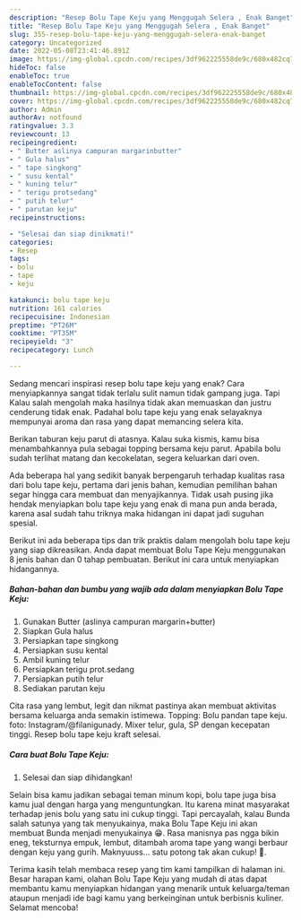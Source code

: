 ```yaml
---
description: "Resep Bolu Tape Keju yang Menggugah Selera , Enak Banget"
title: "Resep Bolu Tape Keju yang Menggugah Selera , Enak Banget"
slug: 355-resep-bolu-tape-keju-yang-menggugah-selera-enak-banget
category: Uncategorized
date: 2022-05-08T23:41:46.891Z
image: https://img-global.cpcdn.com/recipes/3df962225558de9c/680x482cq70/bolu-tape-keju-foto-resep-utama.jpg
hideToc: false
enableToc: true
enableTocContent: false
thumbnail: https://img-global.cpcdn.com/recipes/3df962225558de9c/680x482cq70/bolu-tape-keju-foto-resep-utama.jpg
cover: https://img-global.cpcdn.com/recipes/3df962225558de9c/680x482cq70/bolu-tape-keju-foto-resep-utama.jpg
author: Admin
authorAv: notfound
ratingvalue: 3.3
reviewcount: 13
recipeingredient:
- " Butter aslinya campuran margarinbutter"
- " Gula halus"
- " tape singkong"
- " susu kental"
- " kuning telur"
- " terigu protsedang"
- " putih telur"
- " parutan keju"
recipeinstructions:

- "Selesai dan siap dinikmati!"
categories:
- Resep
tags:
- bolu
- tape
- keju

katakunci: bolu tape keju 
nutrition: 161 calories
recipecuisine: Indonesian
preptime: "PT26M"
cooktime: "PT35M"
recipeyield: "3"
recipecategory: Lunch

---
```



Sedang mencari inspirasi resep bolu tape keju yang enak? Cara menyiapkannya sangat tidak terlalu sulit namun tidak gampang juga. Tapi Kalau salah mengolah maka hasilnya tidak akan memuaskan dan justru cenderung tidak enak. Padahal bolu tape keju yang enak selayaknya mempunyai aroma dan rasa yang dapat memancing selera kita.


Berikan taburan keju parut di atasnya. Kalau suka kismis, kamu bisa menambahkannya pula sebagai topping bersama keju parut. Apabila bolu sudah terlihat matang dan kecokelatan, segera keluarkan dari oven.

Ada beberapa hal yang sedikit banyak berpengaruh terhadap kualitas rasa dari bolu tape keju, pertama dari jenis bahan, kemudian pemilihan bahan segar hingga cara membuat dan menyajikannya. Tidak usah pusing jika hendak menyiapkan bolu tape keju yang enak di mana pun anda berada, karena asal sudah tahu triknya maka hidangan ini dapat jadi suguhan spesial.


Berikut ini ada beberapa tips dan trik praktis dalam mengolah bolu tape keju yang siap dikreasikan. Anda dapat membuat Bolu Tape Keju menggunakan 8 jenis bahan dan 0 tahap pembuatan. Berikut ini cara untuk menyiapkan hidangannya.

<!--inarticleads1-->

##### Bahan-bahan dan bumbu yang wajib ada dalam menyiapkan Bolu Tape Keju:

1. Gunakan  Butter (aslinya campuran margarin+butter)
1. Siapkan  Gula halus
1. Persiapkan  tape singkong
1. Persiapkan  susu kental
1. Ambil  kuning telur
1. Persiapkan  terigu prot.sedang
1. Persiapkan  putih telur
1. Sediakan  parutan keju


Cita rasa yang lembut, legit dan nikmat pastinya akan membuat aktivitas bersama keluarga anda semakin istimewa. Topping: Bolu pandan tape keju. foto: Instagram/@filanigunady. Mixer telur, gula, SP dengan kecepatan tinggi. Resep bolu tape keju kraft selesai. 

<!--inarticleads2-->

##### Cara buat Bolu Tape Keju:


1. Selesai dan siap dihidangkan!

Selain bisa kamu jadikan sebagai teman minum kopi, bolu tape juga bisa kamu jual dengan harga yang menguntungkan. Itu karena minat masyarakat terhadap jenis bolu yang satu ini cukup tinggi. Tapi percayalah, kalau Bunda salah satunya yang tak menyukainya, maka Bolu Tape Keju ini akan membuat Bunda menjadi menyukainya 😁. Rasa manisnya pas ngga bikin eneg, teksturnya empuk, lembut, ditambah aroma tape yang wangi berbaur dengan keju yang gurih. Maknyuuss… satu potong tak akan cukup! 🥰. 

Terima kasih telah membaca resep yang tim kami tampilkan di halaman ini. Besar harapan kami, olahan Bolu Tape Keju yang mudah di atas dapat membantu kamu menyiapkan hidangan yang menarik untuk keluarga/teman ataupun menjadi ide bagi kamu yang berkeinginan untuk berbisnis kuliner. Selamat mencoba!
